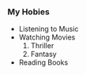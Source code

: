 ### My Hobies
* Listening to Music
* Watching Movies
   1. Thriller
   2. Fantasy
* Reading Books
 
